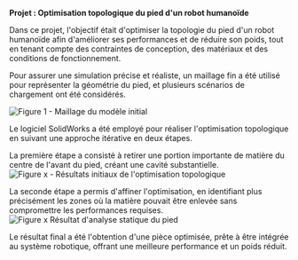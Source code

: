 **Projet : Optimisation topologique du pied d'un robot humanoïde**

Dans ce projet, l'objectif était d'optimiser la topologie du pied d'un robot humanoïde afin d'améliorer ses performances et de réduire son poids, tout en tenant compte des contraintes de conception, des matériaux et des conditions de fonctionnement.

Pour assurer une simulation précise et réaliste, un maillage fin a été utilisé pour représenter la géométrie du pied, et plusieurs scénarios de chargement ont été considérés.

![Figure 1 - Maillage du modèle initial](media/Pasted%20image%2020230415192454.png)

Le logiciel SolidWorks a été employé pour réaliser l'optimisation topologique en suivant une approche itérative en deux étapes.

La première étape a consisté à retirer une portion importante de matière du centre de l'avant du pied, créant une cavité substantielle. ![Figure x - Résultats initiaux de l'optimisation topologique](media/Pasted%20image%2020230415192514.png)

La seconde étape a permis d'affiner l'optimisation, en identifiant plus précisément les zones où la matière pouvait être enlevée sans compromettre les performances requises. ![Figure x Résultat d'analyse statique du pied](media/Pasted%20image%2020230415152921.png)

Le résultat final a été l'obtention d'une pièce optimisée, prête à être intégrée au système robotique, offrant une meilleure performance et un poids réduit.


